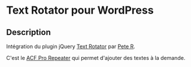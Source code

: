 # Text Rotator pour WordPress

## Description

Intégration du plugin jQuery [Text Rotator](http://www.thepetedesign.com/demos/jquery_super_simple_text_rotator_demo.html) par [Pete R](http://www.thepetedesign.com/). 

C'est le [ACF Pro Repeater](https://www.advancedcustomfields.com/resources/repeater/) qui permet d'ajouter des textes à la demande. 